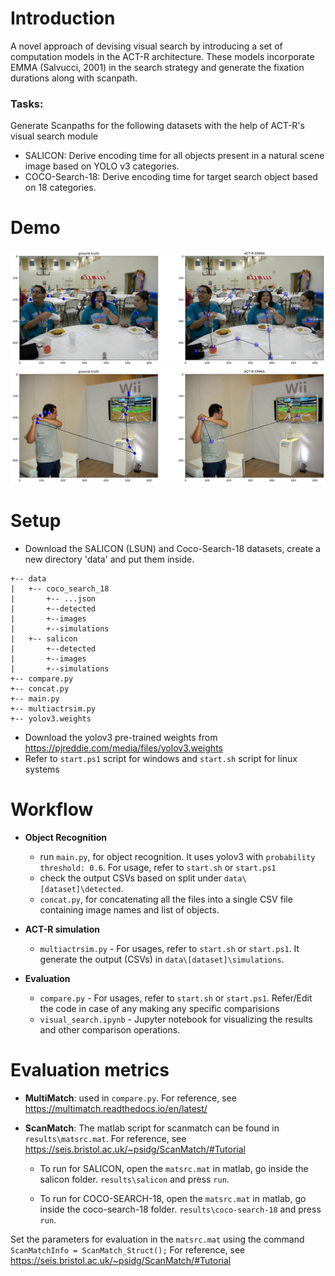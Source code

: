 # Introduction
A novel approach of devising visual search by introducing a set of computation models in the ACT-R architecture. These models incorporate EMMA (Salvucci, 2001) in the search strategy and generate the fixation durations along with scanpath.

### Tasks:

Generate Scanpaths for the following datasets with the help of ACT-R's visual search module

- SALICON: Derive encoding time for all objects present in a natural scene image based on YOLO v3 categories.
- COCO-Search-18: Derive encoding time for target search object based on 18 categories.

# Demo
![Demo 1](results/salicon_actr_emma_1.png "Finding...")
![Demo 2](results/salicon_actr_emma.png "Finding...")
# Setup

- Download the SALICON (LSUN) and Coco-Search-18 datasets, create a new directory 'data' and put them inside.
```
+-- data
|   +-- coco_search_18
|       +-- ...json
|       +--detected
|       +--images
|       +--simulations
|   +-- salicon
|       +--detected
|       +--images
|       +--simulations
+-- compare.py
+-- concat.py
+-- main.py
+-- multiactrsim.py
+-- yolov3.weights
```
- Download the yolov3 pre-trained weights from https://pjreddie.com/media/files/yolov3.weights
- Refer to `start.ps1` script for windows and `start.sh` script for linux systems



# Workflow 

- **Object Recognition**
  - run `main.py`, for object recognition. It uses yolov3 with `probability threshold: 0.6`. For usage, refer to `start.sh` or `start.ps1`
  - check the output CSVs based on split under `data\[dataset]\detected`.
  - `concat.py`, for concatenating all the files into a single CSV file containing image names and list of objects.
  
- **ACT-R simulation**
  
  - `multiactrsim.py` - For usages, refer to  `start.sh` or `start.ps1`.  It generate the output (CSVs) in `data\[dataset]\simulations`. 
  
- **Evaluation**
  - `compare.py` - For usages, refer to  `start.sh` or `start.ps1`. Refer/Edit the code in case of any making any specific comparisions
  - `visual_search.ipynb` - Jupyter notebook for visualizing the results and other comparison operations.
  
# Evaluation metrics

- **MultiMatch**: used in `compare.py`. For reference, see https://multimatch.readthedocs.io/en/latest/

- **ScanMatch**: The matlab script for scanmatch can be found in `results\matsrc.mat`.  For reference, see https://seis.bristol.ac.uk/~psidg/ScanMatch/#Tutorial

  - To run for SALICON, open the `matsrc.mat` in matlab, go inside the salicon folder. `results\salicon` and press `run`. 

  - To run for COCO-SEARCH-18, open the `matsrc.mat` in matlab, go inside the coco-search-18 folder. `results\coco-search-18` and press `run`. 



Set the parameters for evaluation in the `matsrc.mat` using the command `ScanMatchInfo = ScanMatch_Struct();`
For reference, see https://seis.bristol.ac.uk/~psidg/ScanMatch/#Tutorial